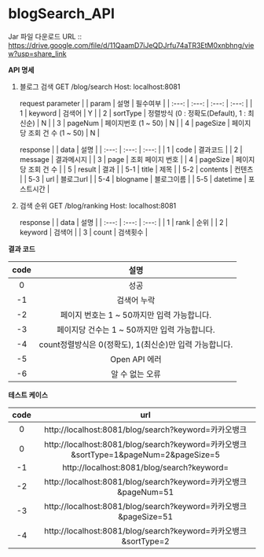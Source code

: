 # blogSearch_API

Jar 파일 다운로드 URL :: https://drive.google.com/file/d/11QaamD7iJeQDJrfu74aTR3EtM0xnbhng/view?usp=share_link

**API 명세**

1. 블로그 검색
   GET /blog/search
   Host: localhost:8081
   
   request parameter
   | | param | 설명 | 필수여부 |
   | :---: | :---: | :---: | :---: | 
   | 1 | keyword | 검색어 | Y |
   | 2 | sortType | 정렬방식 (0 : 정확도(Default), 1 : 최신순) | N |
   | 3 | pageNum | 페이지번호 (1 ~ 50) | N |
   | 4 | pageSize | 페이지당 조회 건 수 (1 ~ 50) | N |
   
   response
    | | data | 설명 |
   | :---: | :---: | :---: |
   | 1 | code | 결과코드 |
   | 2 | message | 결과메시지 |
   | 3 | page | 조회 페이지 번호 |
   | 4 | pageSize | 페이지당 조회 건 수 |
   | 5 | result | 결과 |
   | 5-1 | title | 제목 |
   | 5-2 | contents | 컨텐츠 |
   | 5-3 | url | 블로그url |
   | 5-4 | blogname | 블로그이름 |
   | 5-5 | datetime | 포스트시간 |
  
2. 검색 순위
   GET /blog/ranking
   Host: localhost:8081
   
   response
    | | data | 설명 |
   | :---: | :---: | :---: |
   | 1 | rank | 순위 |
   | 2 | keyword | 검색어 |
   | 3 | count | 검색횟수 |


**결과 코드**
 
   | code | 설명 |
   | :---: | :---: |
   | 0 | 성공 |
   | -1 | 검색어 누락 |
   | -2 | 페이지 번호는 1 ~ 50까지만 입력 가능합니다. |
   | -3 | 페이지당 건수는 1 ~ 50까지만 입력 가능합니다. |
   | -4 | count정렬방식은 0(정확도), 1(최신순)만 입력 가능합니다. |
   | -5 | Open API 에러 |
   | -6 | 알 수 없는 오류 |

**테스트 케이스**

| code | url |
   | :---: | :---: |
   | 0 | http://localhost:8081/blog/search?keyword=카카오뱅크 |
   | 0 | http://localhost:8081/blog/search?keyword=카카오뱅크&sortType=1&pageNum=2&pageSize=5 |
   | -1 | http://localhost:8081/blog/search?keyword= |
   | -2 | http://localhost:8081/blog/search?keyword=카카오뱅크&pageNum=51 |
   | -3 | http://localhost:8081/blog/search?keyword=카카오뱅크&pageSize=51 |
   | -4 | http://localhost:8081/blog/search?keyword=카카오뱅크&sortType=2 |
  

